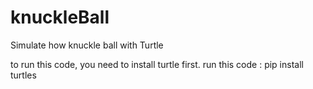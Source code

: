 # knuckleBall
Simulate how knuckle ball with Turtle

to run this code, you need to install turtle first.
run this code : pip install turtles
